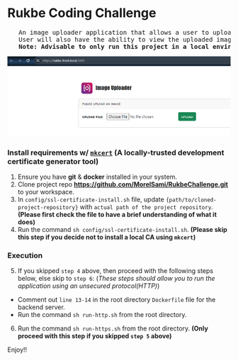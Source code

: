# Rukbe Coding Challenge

<pre>
   An image uploader application that allows a user to upload any image from their pc/laptop to the server.
   User will also have the ability to view the uploaded image from the server.
   <strong>Note: Advisable to only run this project in a local environment  </strong>
</pre>

<img src="./rukbe_uploader.png" alt="Rukbe Image Uploader"/>

### Install requirements w/ <a href='https://github.com/FiloSottile/mkcert#installing-the-ca-on-other-systems' target='blank'>`mkcert`</a> __(A locally-trusted development certificate generator tool)__

1. Ensure you have **git** & **docker** installed in your system.
2. Clone project repo <b>https://github.com/MorelSami/RukbeChallenge.git</b> to your workspace.
3. In `config/ssl-certificate-install.sh` file, update `{path/to/cloned-project-repository}` with `actual path of the project repository`. __**(Please first check the file to have a brief understanding of what it does)**__
4. Run the command `sh config/ssl-certificate-install.sh`. __**(Please skip this step if you decide not to install a local CA using `mkcert`)**__

### Execution

5. If you skipped `step 4` above, then proceed with the following steps below, else skip to `step 6`: (*These steps should allow you to run the application using an unsecured protocol(HTTP)*)
  - Comment out `line 13-14` in the root directory `Dockerfile` file for the backend server.
  - Run the command `sh run-http.sh` from the root directory.
6. Run the command `sh run-https.sh` from the root directory. __**(Only proceed with this step if you skipped `step 5` above)**__

Enjoy!!
